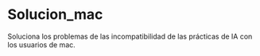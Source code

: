 # Solucion_mac
Soluciona los problemas de las incompatibilidad de las prácticas de IA con los usuarios de mac.
